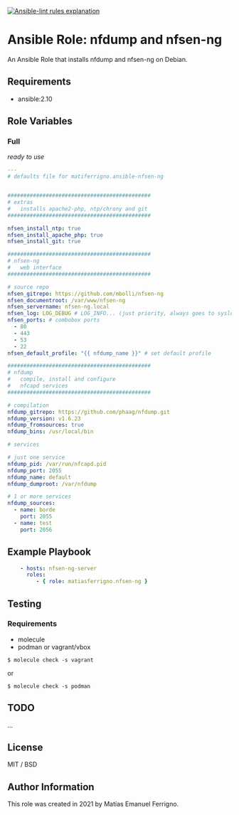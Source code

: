 [![Ansible-lint rules explanation][ansible-lint]](https://ansible-lint.readthedocs.io/en/latest/default_rules.html)

[ansible-lint]: https://img.shields.io/badge/Ansible--lint-rules%20table-blue.svg


# Ansible Role: nfdump and nfsen-ng

An Ansible Role that installs nfdump and nfsen-ng on Debian.

## Requirements

* ansible:2.10
## Role Variables

### Full

*ready to use*

```yaml
---
# defaults file for matiferrigno.ansible-nfsen-ng


#############################################
# extras
#   installs apache2-php, ntp/chrony and git
#############################################

nfsen_install_ntp: true
nfsen_install_apache_php: true
nfsen_install_git: true

#############################################
# nfsen-ng 
#   web interface
#############################################

# source repo
nfsen_gitrepo: https://github.com/mbolli/nfsen-ng
nfsen_documentroot: /var/www/nfsen-ng
nfsen_servername: nfsen-ng.local
nfsen_log: LOG_DEBUG # LOG_INFO... (just priority, always goes to syslog)
nfsen_ports: # combobox ports
  - 80
  - 443
  - 53
  - 22
nfsen_default_profile: "{{ nfdump_name }}" # set default profile

#############################################
# nfdump 
#   compile, install and configure
#   nfcapd services
#############################################

# compilation
nfdump_gitrepo: https://github.com/phaag/nfdump.git
nfdump_version: v1.6.23
nfdump_fromsources: true
nfdump_bins: /usr/local/bin

# services

# just one service
nfdump_pid: /var/run/nfcapd.pid
nfdump_port: 2055
nfdump_name: default
nfdump_dumproot: /var/nfdump

# 1 or more services
nfdump_sources:
  - name: borde
    port: 2055
  - name: test
    port: 2056

```

## Example Playbook


```yaml
    - hosts: nfsen-ng-server
      roles:
         - { role: matiasferrigno.nfsen-ng }
```

## Testing

### Requirements

  * molecule
  * podman or vagrant/vbox

```
$ molecule check -s vagrant
```

or

```
$ molecule check -s podman
```

## TODO

...

## License


MIT / BSD

## Author Information


This role was created in 2021 by Matías Emanuel Ferrigno.